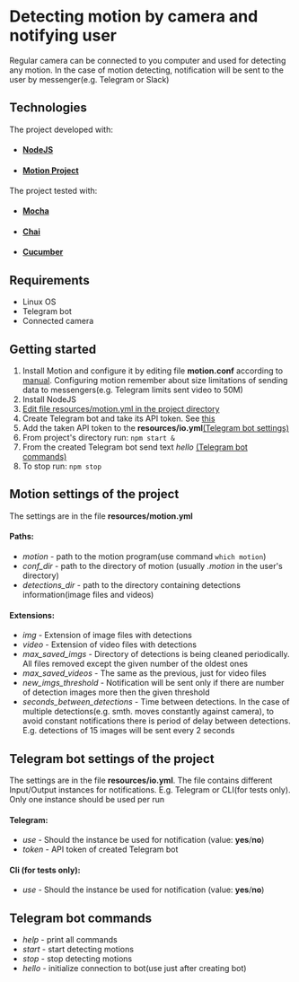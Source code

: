 Detecting motion by camera and notifying user
===================
Regular camera can be connected to you computer and used for detecting any motion. In the case of motion detecting, notification will be sent to the user by messenger(e.g. Telegram or Slack)

## Technologies
The project developed with:
* #### [NodeJS](https://nodejs.org/en/)
* #### [Motion Project](https://motion-project.github.io/)
The project tested with:
* #### [Mocha](https://mochajs.org/)
* #### [Chai](https://www.chaijs.com/)
* #### [Cucumber](https://cucumber.io/)

## Requirements 
- Linux OS
- Telegram bot
- Connected camera

## Getting started
1. Install Motion and configure it by editing file __motion.conf__ according to [manual](https://motion-project.github.io/motion_config.html). Configuring motion remember about size limitations of sending data to messengers(e.g. Telegram limits sent video to 50M)
2.  Install NodeJS
3. [Edit file resources/motion.yml in the project directory](#Motion-settings-of-the-project) 
4. Create Telegram bot and take its API token. See [this](https://core.telegram.org/bots#6-botfather)
5. Add the taken API token to the __resources/io.yml__[(Telegram bot settings)](#Telegram-bot-settings-of-the-project)
6. From project's directory run: `npm start &`
7. From the created Telegram bot send text *hello* [(Telegram bot commands)](#Telegram-bot-commands)
8. To stop run: `npm stop`

## Motion settings of the project
The settings are in the file __resources/motion.yml__
#### Paths:
- *motion* - path to the motion program(use command `which motion`)
-  *conf_dir* - path to the directory of motion (usually *.motion* in the user's directory)
-  *detections_dir* - path to the directory containing detections information(image files and videos)
#### Extensions:
- *img* - Extension of image files with detections
-  *video* - Extension of video files with detections
-  *max_saved_imgs* - Directory of detections is being cleaned periodically. All files removed except the given number of the oldest ones
-  *max_saved_videos* - The same as the previous, just for video files
-  *new_imgs_threshold* - Notification will be sent only if there are number of detection images more then the given threshold
-  *seconds_between_detections* - Time between detections. In the case of multiple detections(e.g. smth. moves constantly against camera), to avoid constant notifications there is period of delay between detections. E.g. detections of 15 images will be sent every 2 seconds 

## Telegram bot settings of the project
The settings are in the file __resources/io.yml__. The file contains different Input/Output instances for notifications. E.g. Telegram or CLI(for tests only). Only one instance should be used per run
#### Telegram:
- *use* - Should the instance be used for notification (value: __yes__/__no__)
- *token* - API token of created Telegram bot
#### Cli (for tests only): 
- *use* - Should the instance be used for notification (value: __yes__/__no__)

## Telegram bot commands
* *help* - print all commands
*  *start* - start detecting motions
*  *stop* - stop detecting motions 
*  *hello* - initialize connection to bot(use just after creating bot)
